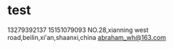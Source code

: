 # test
13279392137
15151079093
NO.28,xianning west road,beilin,xi'an,shaanxi,china
abraham_wh@163.com
